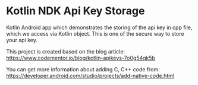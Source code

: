 # Kotlin NDK Api Key Storage
Kotlin Android app which demonstrates the storing of the api key in cpp file, which we access via Kotlin object. This is one of the secure way to store your api key.

This project is created based on the blog article: https://www.codementor.io/blog/kotlin-apikeys-7o0g54qk5b

You can get more information about adding C, C++ code from: https://developer.android.com/studio/projects/add-native-code.html
